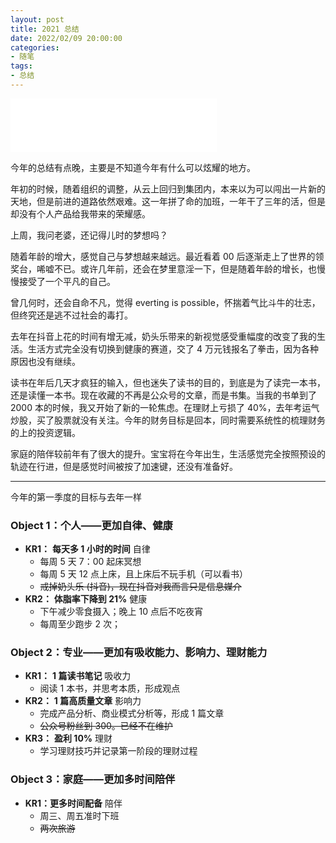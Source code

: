 ```yaml
---
layout: post
title: 2021 总结
date: 2022/02/09 20:00:00
categories:
- 随笔
tags:
- 总结
---
```


<iframe frameborder="no" border="0" marginwidth="0" marginheight="0" width=330 height=86 src="//music.163.com/outchain/player?type=2&id=1293886117&auto=1&height=66"></iframe>

今年的总结有点晚，主要是不知道今年有什么可以炫耀的地方。

年初的时候，随着组织的调整，从云上回归到集团内，本来以为可以闯出一片新的天地，但是前进的道路依然艰难。这一年拼了命的加班，一年干了三年的活，但是却没有个人产品给我带来的荣耀感。

上周，我问老婆，还记得儿时的梦想吗？

随着年龄的增大，感觉自己与梦想越来越远。最近看着 00 后逐渐走上了世界的领奖台，唏嘘不已。或许几年前，还会在梦里意淫一下，但是随着年龄的增长，也慢慢接受了一个平凡的自己。

曾几何时，还会自命不凡，觉得 everting is possible，怀揣着气比斗牛的壮志，但终究还是逃不过社会的毒打。

去年在抖音上花的时间有增无减，奶头乐带来的新视觉感受重幅度的改变了我的生活。生活方式完全没有切换到健康的赛道，交了 4 万元钱报名了拳击，因为各种原因也没有继续。

读书在年后几天才疯狂的输入，但也迷失了读书的目的，到底是为了读完一本书，还是读懂一本书。现在收藏的不再是公众号的文章，而是书集。当我的书单到了 2000 本的时候，我又开始了新的一轮焦虑。在理财上亏损了 40%，去年考运气炒股，买了股票就没有关注。今年的财务目标是回本，同时需要系统性的梳理财务的上的投资逻辑。

家庭的陪伴较前年有了很大的提升。宝宝将在今年出生，生活感觉完全按照预设的轨迹在行进，但是感觉时间被按了加速键，还没有准备好。

---

今年的第一季度的目标与去年一样

### Object 1：个人——更加自律、健康

- **KR1：** **每天多 1 小时的时间** 自律
	- 每周 5 天 7：00 起床冥想
	- 每周 5 天 12 点上床，且上床后不玩手机（可以看书）
	- ~~戒掉奶头乐 (抖音)，现在抖音对我而言只是信息媒介~~
- **KR2：** **体脂率下降到 21%** 健康
	- 下午减少零食摄入；晚上 10 点后不吃夜宵
	- 每周至少跑步 2 次；

### Object 2：专业——更加有吸收能力、影响力、理财能力

- **KR1：** **1 篇读书笔记** 吸收力
	- 阅读 1 本书，并思考本质，形成观点
- **KR2：** **1 篇高质量文章** 影响力
	- 完成产品分析、商业模式分析等，形成 1 篇文章
	- ~~公众号粉丝到 300。已经不在维护~~
- **KR3：** **盈利 10%** 理财
	- 学习理财技巧并记录第一阶段的理财过程

### Object 3：家庭——更加多时间陪伴

- **KR1：更多时间配备** 陪伴
	- 周三、周五准时下班
	- ~~两次旅游~~
